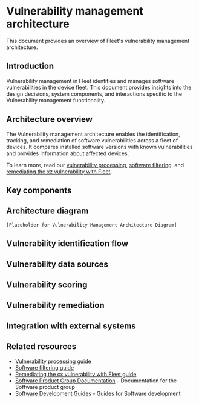 # Vulnerability management architecture

This document provides an overview of Fleet's vulnerability management architecture.

## Introduction

Vulnerability management in Fleet identifies and manages software vulnerabilities in the device fleet. This document provides insights into the design decisions, system components, and interactions specific to the Vulnerability management functionality.

## Architecture overview

The Vulnerability management architecture enables the identification, tracking, and remediation of software vulnerabilities across a fleet of devices. It compares installed software versions with known vulnerabilities and provides information about affected devices.

To learn more, read our [vulnerability processing](https://fleetdm.com/guides/vulnerability-processing), [software filtering](https://fleetdm.com/guides/filtering-software-by-vulnerability), and [remediating the xz vulnerability with Fleet](https://fleetdm.com/guides/remediating-the-xz-vulnerability-with-fleet).

## Key components

## Architecture diagram

```
[Placeholder for Vulnerability Management Architecture Diagram]
```

## Vulnerability identification flow

## Vulnerability data sources

## Vulnerability scoring

## Vulnerability remediation

## Integration with external systems

## Related resources

- [Vulnerability processing guide]((https://fleetdm.com/guides/vulnerability-processing))
- [Software filtering guide]((https://fleetdm.com/guides/filtering-software-by-vulnerability))
- [Remediating the cx vulnerability with Fleet guide]((https://fleetdm.com/guides/remediating-the-xz-vulnerability-with-fleet))
- [Software Product Group Documentation](../../product-groups/software/) - Documentation for the Software product group
- [Software Development Guides](../../guides/software/) - Guides for Software development